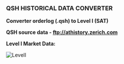 ### QSH HISTORICAL DATA CONVERTER

**Converter orderlog (.qsh) to Level I (SAT)**

**QSH source data - ftp://athistory.zerich.com**

**Level I Market Data:**

![LevelI](http://softalgotrade.com/images/github/LevelIMarketData.png)